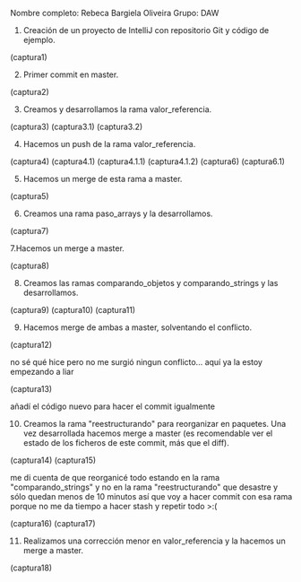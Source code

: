 Nombre completo: Rebeca Bargiela Oliveira
Grupo: DAW

1. Creación de un proyecto de IntelliJ con repositorio Git y código de ejemplo.

(captura1)

2. Primer commit en master.

(captura2)

3. Creamos y desarrollamos la rama valor_referencia.

(captura3)
(captura3.1)
(captura3.2)

4. Hacemos un push de la rama valor_referencia.

(captura4)
(captura4.1)
(captura4.1.1)
(captura4.1.2)
(captura6)
(captura6.1)

5. Hacemos un merge de esta rama a master.

(captura5)

6. Creamos una rama paso_arrays y la desarrollamos.

(captura7)

7.Hacemos un merge a master.

(captura8)

8. Creamos las ramas comparando_objetos y comparando_strings y las desarrollamos.

(captura9)
(captura10)
(captura11)

9. Hacemos merge de ambas a master, solventando el conflicto.

(captura12)

no sé qué hice pero no me surgió ningun conflicto... aquí ya la estoy empezando a liar

(captura13)

añadí el código nuevo para hacer el commit igualmente

10. Creamos la rama "reestructurando" para reorganizar en paquetes.
Una vez desarrollada hacemos merge a master (es recomendable ver el estado de los ficheros de este commit, más que el diff).

(captura14)
(captura15)

me di cuenta de que reorganicé todo estando en la rama "comparando_strings" y no en la rama "reestructurando" que desastre y sólo quedan
menos de 10 minutos así que voy a hacer commit con esa rama porque no me da tiempo a hacer stash y repetir todo >:(

(captura16)
(captura17)

11. Realizamos una corrección menor en valor_referencia y la hacemos un merge a master.

(captura18)

